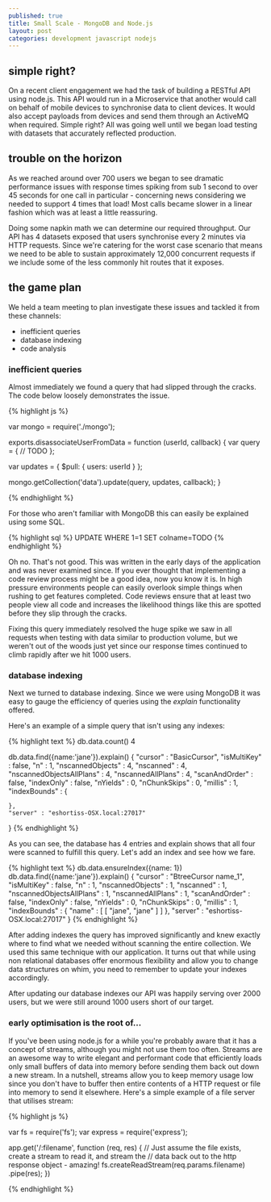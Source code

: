 ```yaml
---
published: true
title: Small Scale - MongoDB and Node.js
layout: post
categories: development javascript nodejs
---
```


## simple right?
On a recent client engagement we had the task of building a RESTful API using
node.js. This API would run in a Microservice that another would call on behalf
of mobile devices to synchronise data to client devices. It would also accept
payloads from devices and send them through an ActiveMQ when required.
Simple right? All was going well until we began load testing with datasets that
accurately reflected production.

## trouble on the horizon
As we reached around over 700 users we began to see dramatic performance
issues with response times spiking from sub 1 second to over 45 seconds for one
call in particular - concerning news considering we needed to support 4 times
that load! Most calls became slower in a linear fashion which was at least a
little reassuring.

Doing some napkin math we can determine our required throughput. Our API has 4
datasets exposed that users synchronise every 2 minutes via HTTP requests.
Since we're catering for the worst case scenario that means we need to be able
to sustain approximately 12,000 concurrent requests if we include some of the
less commonly hit routes that it exposes.

## the game plan
We held a team meeting to plan investigate these issues and tackled it from
these channels:

* inefficient queries
* database indexing
* code analysis

### inefficient queries
Almost immediately we found a query that had slipped through the cracks. The
code below loosely demonstrates the issue.

{% highlight js %}

var mongo = require('./mongo');

exports.disassociateUserFromData = function (userId, callback) {
  var query = {
    // TODO
  };

  var updates = {
    $pull: {
      users: userId
    }
  };

  mongo.getCollection('data').update(query, updates, callback);
}

{% endhighlight %}

For those who aren't familiar with MongoDB this can easily be explained using
some SQL.

{% highlight sql %}
UPDATE WHERE 1=1 SET colname=TODO
{% endhighlight %}

Oh no. That's not good. This was written in the early days of the application
and was never examined since. If you ever thought that implementing a
code review process might be a good idea, now you know it is. In high pressure
environments people can easily overlook simple things when rushing to get
features completed. Code reviews ensure that at least two people view all code
and increases the likelihood things like this are spotted before they slip
through the cracks.

Fixing this query immediately resolved the huge spike we saw in all requests
when testing with data similar to production volume, but we weren't out of the
woods just yet since our response times continued to climb rapidly after we
hit 1000 users.

### database indexing
Next we turned to database indexing. Since we were using MongoDB it was easy to
gauge the efficiency of queries using the _explain_ functionality offered.

Here's an example of a simple query that isn't using any indexes:

{% highlight text %}
db.data.count()
4

db.data.find({name:'jane'}).explain()
{
	"cursor" : "BasicCursor",
	"isMultiKey" : false,
	"n" : 1,
	"nscannedObjects" : 4,
	"nscanned" : 4,
	"nscannedObjectsAllPlans" : 4,
	"nscannedAllPlans" : 4,
	"scanAndOrder" : false,
	"indexOnly" : false,
	"nYields" : 0,
	"nChunkSkips" : 0,
	"millis" : 1,
	"indexBounds" : {

	},
	"server" : "eshortiss-OSX.local:27017"
}
{% endhighlight %}

As you can see, the database has 4 entries and explain shows that all four were
scanned to fulfill this query. Let's add an index and see how we fare.

{% highlight text %}
db.data.ensureIndex({name: 1})
db.data.find({name:'jane'}).explain()
{
	"cursor" : "BtreeCursor name_1",
	"isMultiKey" : false,
	"n" : 1,
	"nscannedObjects" : 1,
	"nscanned" : 1,
	"nscannedObjectsAllPlans" : 1,
	"nscannedAllPlans" : 1,
	"scanAndOrder" : false,
	"indexOnly" : false,
	"nYields" : 0,
	"nChunkSkips" : 0,
	"millis" : 1,
	"indexBounds" : {
		"name" : [
			[
				"jane",
				"jane"
			]
		]
	},
	"server" : "eshortiss-OSX.local:27017"
}
{% endhighlight %}

After adding indexes the query has improved significantly and knew exactly where
to find what we needed without scanning the entire collection. We used this same
technique with our application. It turns out that while using non relational
databases offer enormous flexibility and allow you to change data structures
on whim, you need to remember to update your indexes accordingly.

After updating our database indexes our API was happily serving over 2000
users, but we were still around 1000 users short of our target.

### early optimisation is the root of...
If you've been using node.js for a while you're probably aware that it has a
concept of streams, although you might not use them too often. Streams are an
awesome way to write elegant and performant code that efficiently loads only
small buffers of data into memory before sending them back out down a new
stream. In a nutshell, streams allow you to keep memory usage low since you
don't have to buffer then entire contents of a HTTP request or file into memory
to send it elsewhere. Here's a simple example of a file server that utilises
stream:

{% highlight js %}

var fs = require('fs');
var express = require('express');

app.get('/:filename', function (req, res) {
  // Just assume the file exists, create a stream to read it, and stream the
  // data back out to the http response object - amazing!
  fs.createReadStream(req.params.filename)
    .pipe(res);
})

{% endhighlight %}
